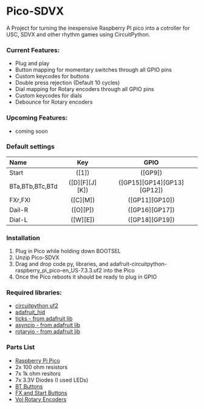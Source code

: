 # Pico-SDVX

A Project for turning the inexpensive Raspberry PI pico into a cotroller for USC, SDVX and other rhythm games using CircuitPython.


### Current Features:
- Plug and play
- Button mapping for momentary switches through all GPIO pins
- Custom keycodes for buttons
- Double press rejection (Default 10 cycles)
- Dial mapping for Rotary encoders through all GPIO pins
- Custom keycodes for dials
- Debounce for Rotary encoders

### Upcoming Features:
- coming soon

### Default settings
Name | Key| GPIO
|:--|:--:|:--:|
Start | ([1]) | ([GP9])
BTa,BTb,BTc,BTd | ([D][F][J][K]) | ([GP15][GP14][GP13][GP12])
FXr,FXl | ([C][M]) | ([GP11][GP10])
Dail-R | ([O][P]) | ([GP16][GP17])
Dial-L | ([W][E]) | ([GP18][GP19])



### Installation

1. Plug in Pico while holding down BOOTSEL
2. Unzip Pico-SDVX
3. Drag and drop code.py, libraries, and adafruit-circuitpython-raspberry_pi_pico-en_US-7.3.3.uf2 into the Pico
4. Once the Pico reboots it should be ready to plug in GPIO 

### Required libraries:
- [circuitpython uf2](https://circuitpython.org/board/raspberry_pi_pico/)
- [adafruit_hid](https://github.com/adafruit/Adafruit_CircuitPython_HID)
- [ticks - from adafruit lib](https://circuitpython.org/libraries)
- [asyncio - from adafruit lib](https://circuitpython.org/libraries)
- [rotaryio - from adafruit lib](https://circuitpython.org/libraries)

### Parts List
- [Raspberry Pi Pico](https://www.adafruit.com/product/5525)
- 2x 100 ohm resistors
- 7x 1k ohm resitors
- 7x 3.3V Diodes (I used LEDs)
- [BT Buttons](https://www.aliexpress.us/item/2251832857137258.html?spm=a2g0o.detail.1000014.24.5f14720aRXPfRW&gps-id=pcDetailBottomMoreOtherSeller&scm=1007.40050.281175.0&scm_id=1007.40050.281175.0&scm-url=1007.40050.281175.0&pvid=e1246435-960d-4233-9040-633a6960782b&_t=gps-id:pcDetailBottomMoreOtherSeller,scm-url:1007.40050.281175.0,pvid:e1246435-960d-4233-9040-633a6960782b,tpp_buckets:668%232846%238115%232000&pdp_ext_f=%7B%22sku_id%22%3A%2267375362097%22%2C%22sceneId%22%3A%2230050%22%7D&pdp_npi=2%40dis%21USD%2117.99%2117.99%21%21%21%21%21%40210323a116673347964976311ec7e6%2167375362097%21rec)
- [FX and Start Buttons](https://www.aliexpress.com/item/2251832467827163.html?spm=2114.30010308.3.2.MPUfbB&ws_ab_test=searchweb201556_8%2Csearchweb201602_2_10017_405_404_301_407_406_10040%2Csearchweb201603_2&btsid=49678139-a03d-4cc6-b940-93b38f89f956&gatewayAdapt=4itemAdapt)
- [Vol Rotary Encoders](https://www.amazon.com/dp/B07MWZ4CLT/?coliid=I183GLNDLFTQF5&colid=1BNLKE657MKDX&psc=1&ref_=lv_ov_lig_dp_it)

